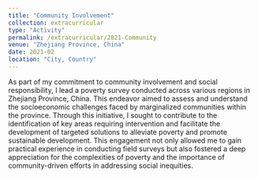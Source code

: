 ```yaml
---
title: "Community Involvement"
collection: extracurricular
type: "Activity"
permalink: /extracurricular/2021-Community
venue: "Zhejiang Province, China"
date: 2021-02
location: "City, Country"
---
```


As part of my commitment to community involvement and social responsibility, I lead a poverty survey conducted across various regions in Zhejiang Province, China. This endeavor aimed to assess and understand the socioeconomic challenges faced by marginalized communities within the province. Through this initiative, I sought to contribute to the identification of key areas requiring intervention and facilitate the development of targeted solutions to alleviate poverty and promote sustainable development. This engagement not only allowed me to gain practical experience in conducting field surveys but also fostered a deep appreciation for the complexities of poverty and the importance of community-driven efforts in addressing social inequities.



